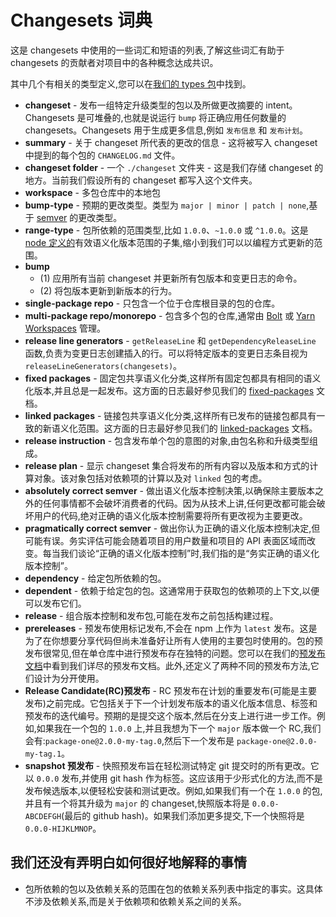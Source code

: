 # Changesets 词典

这是 changesets 中使用的一些词汇和短语的列表,了解这些词汇有助于 changesets 的贡献者对项目中的各种概念达成共识。

其中几个有相关的类型定义,您可以在[我们的 types 包](../packages/types)中找到。

- **changeset** - 发布一组特定升级类型的包以及所做更改摘要的 intent。Changesets 是可堆叠的,也就是说运行 `bump` 将正确应用任何数量的 changesets。Changesets 用于生成更多信息,例如 `发布信息` 和 `发布计划`。
- **summary** - 关于 changeset 所代表的更改的信息 - 这将被写入 changeset 中提到的每个包的 `CHANGELOG.md` 文件。
- **changeset folder** - 一个 `./changeset` 文件夹 - 这是我们存储 changeset 的地方。当前我们假设所有的 changeset 都写入这个文件夹。
- **workspace** - 多包仓库中的本地包
- **bump-type** - 预期的更改类型。类型为 `major | minor | patch | none`,基于 [semver](https://semver.org/) 的更改类型。
- **range-type** - 包所依赖的范围类型,比如 `1.0.0`、`~1.0.0` 或 `^1.0.0`。这是 [node 定义的](https://github.com/npm/node-semver#ranges)有效语义化版本范围的子集,缩小到我们可以以编程方式更新的范围。
- **bump**
  - (1) 应用所有当前 changeset 并更新所有包版本和变更日志的命令。
  - (2) 将包版本更新到新版本的行为。
- **single-package repo** - 只包含一个位于仓库根目录的包的仓库。
- **multi-package repo/monorepo** - 包含多个包的仓库,通常由 [Bolt](https://github.com/boltpkg/bolt) 或 [Yarn Workspaces](https://yarnpkg.com/lang/en/docs/workspaces/) 管理。
- **release line generators** - `getReleaseLine` 和 `getDependencyReleaseLine` 函数,负责为变更日志创建插入的行。可以将特定版本的变更日志条目视为 `releaseLineGenerators(changesets)`。
- **fixed packages** - 固定包共享语义化分类,这样所有固定包都具有相同的语义化版本,并且总是一起发布。这方面的日志最好参见我们的 [fixed-packages](./fixed-packages.md) 文档。
- **linked packages** - 链接包共享语义化分类,这样所有已发布的链接包都具有一致的新语义化范围。这方面的日志最好参见我们的 [linked-packages](./linked-packages.md) 文档。
- **release instruction** - 包含发布单个包的意图的对象,由包名称和升级类型组成。
- **release plan** - 显示 changeset 集合将发布的所有内容以及版本和方式的计算对象。该对象包括对依赖项的计算以及对 `linked` 包的考虑。
- **absolutely correct semver** - 做出语义化版本控制决策,以确保除主要版本之外的任何事情都不会破坏消费者的代码。因为从技术上讲,任何更改都可能会破坏用户的代码,绝对正确的语义化版本控制需要将所有更改视为主要更改。
- **pragmatically correct semver** - 做出你认为正确的语义化版本控制决定,但可能有误。务实评估可能会随着项目的用户数量和项目的 API 表面区域而改变。每当我们谈论“正确的语义化版本控制”时,我们指的是“务实正确的语义化版本控制”。
- **dependency** - 给定包所依赖的包。
- **dependent** - 依赖于给定包的包。这通常用于获取包的依赖项的上下文,以便可以发布它们。
- **release** - 组合版本控制和发布包,可能在发布之前包括构建过程。
- **prereleases** - 预发布使用标记发布,不会在 npm 上作为 `latest` 发布。这是为了在你想要分享代码但尚未准备好让所有人使用的主要包时使用的。包的预发布很常见,但在单仓库中进行预发布存在独特的问题。您可以在我们的[预发布文档](./prereleases.md)中看到我们详尽的预发布文档。此外,还定义了两种不同的预发布方法,它们设计为分开使用。
- **Release Candidate(RC)预发布** - RC 预发布在计划的重要发布(可能是主要发布)之前完成。它包括关于下一个计划发布版本的语义化版本信息、标签和预发布的迭代编号。预期的是提交这个版本,然后在分支上进行进一步工作。例如,如果我在一个包的 `1.0.0` 上,并且我想为下一个 `major` 版本做一个 RC,我们会有:`package-one@2.0.0-my-tag.0`,然后下一个发布是 `package-one@2.0.0-my-tag.1`。
- **snapshot 预发布** - 快照预发布旨在轻松测试特定 git 提交时的所有更改。它以 `0.0.0` 发布,并使用 git hash 作为标签。这应该用于少形式化的方法,而不是发布候选版本,以便轻松安装和测试更改。例如,如果我们有一个在 `1.0.0` 的包,并且有一个将其升级为 `major` 的 changeset,快照版本将是 `0.0.0-ABCDEFGH`(最后的 github hash)。如果我们添加更多提交,下一个快照将是 `0.0.0-HIJKLMNOP`。

## 我们还没有弄明白如何很好地解释的事情

- 包所依赖的包以及依赖关系的范围在包的依赖关系列表中指定的事实。这具体不涉及依赖关系,而是关于依赖项和依赖关系之间的关系。
